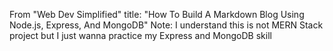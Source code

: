 From "Web Dev Simplified"
title: "How To Build A Markdown Blog Using Node.js, Express, And MongoDB"
Note: I understand this is not MERN Stack project but I just wanna practice my Express and MongoDB skill
